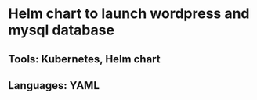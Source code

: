 # Helm chart to launch wordpress and mysql database
## Tools: Kubernetes, Helm chart
## Languages: YAML
